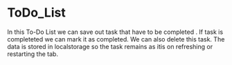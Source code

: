 # ToDo_List
In this To-Do List we can save out task that have to be completed . If task is completeted we can mark it as completed. We can also delete this task. The data is stored in localstorage so the task remains as itis on refreshing or restarting the tab.
